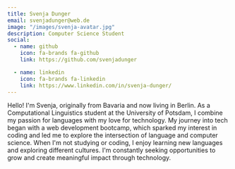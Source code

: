 ```yaml
---
title: Svenja Dunger
email: svenjadunger@web.de
image: "/images/svenja-avatar.jpg"
description: Computer Science Student
social:
  - name: github
    icon: fa-brands fa-github
    link: https://github.com/svenjadunger

  - name: linkedin
    icon: fa-brands fa-linkedin
    link: https://www.linkedin.com/in/svenja-dunger/
---
```


Hello! I'm Svenja, originally from Bavaria and now living in Berlin. As a Computational Linguistics student at the University of Potsdam, I combine my passion for languages with my love for technology. My journey into tech began with a web development bootcamp, which sparked my interest in coding and led me to explore the intersection of language and computer science.
When I'm not studying or coding, I enjoy learning new languages and exploring different cultures. I'm constantly seeking opportunities to grow and create meaningful impact through technology.
